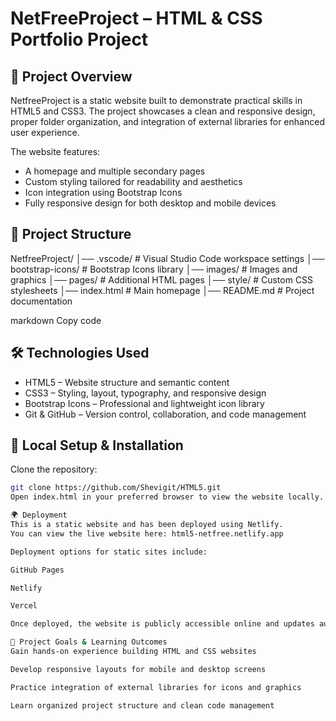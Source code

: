 # NetFreeProject – HTML & CSS Portfolio Project

## 📖 Project Overview
NetfreeProject is a static website built to demonstrate practical skills in HTML5 and CSS3. The project showcases a clean and responsive design, proper folder organization, and integration of external libraries for enhanced user experience.

The website features:  
- A homepage and multiple secondary pages  
- Custom styling tailored for readability and aesthetics  
- Icon integration using Bootstrap Icons  
- Fully responsive design for both desktop and mobile devices  

## 📂 Project Structure
NetfreeProject/
│── .vscode/ # Visual Studio Code workspace settings
│── bootstrap-icons/ # Bootstrap Icons library
│── images/ # Images and graphics
│── pages/ # Additional HTML pages
│── style/ # Custom CSS stylesheets
│── index.html # Main homepage
│── README.md # Project documentation

markdown
Copy code

## 🛠️ Technologies Used
- HTML5 – Website structure and semantic content  
- CSS3 – Styling, layout, typography, and responsive design  
- Bootstrap Icons – Professional and lightweight icon library  
- Git & GitHub – Version control, collaboration, and code management  

## 🚀 Local Setup & Installation
Clone the repository:

```bash
git clone https://github.com/Shevigit/HTML5.git
Open index.html in your preferred browser to view the website locally.

🌍 Deployment
This is a static website and has been deployed using Netlify.
You can view the live website here: html5-netfree.netlify.app

Deployment options for static sites include:

GitHub Pages

Netlify

Vercel

Once deployed, the website is publicly accessible online and updates automatically with GitHub pushes.

🎯 Project Goals & Learning Outcomes
Gain hands-on experience building HTML and CSS websites

Develop responsive layouts for mobile and desktop screens

Practice integration of external libraries for icons and graphics

Learn organized project structure and clean code management
